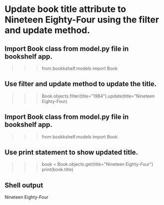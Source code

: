 # Update book title attribute to Nineteen Eighty-Four using the filter and update method.

## Import Book class from model.py file in bookshelf app.
>>> from bookkshelf.models import Book

## Use filter and update method to update the title.
>>> Book.objects.filter(title="1984").update(title="Nineteen Eighty-Four) 

## Import Book class from model.py file in bookshelf app.
>>> from bookkshelf.models import Book

## Use print statement to show updated title.
>>> book = Book.objects.get(title="Nineteen Eighty-Four")
>>> print(book.title)

## Shell output
Nineteen Eighty-Four
